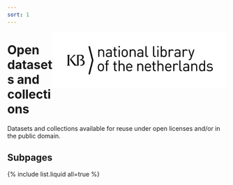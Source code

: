 ```yaml
---
sort: 1
---
```


<img alt="KB logo" src="../assets/images/KB_Nationale-Bibliotheek_Logo_RGB-Zwart-EN.jpg" width="400px" align="right"/>

# Open datasets and collections
Datasets and collections available for reuse under open licenses and/or in the public domain.

## Subpages
{% include list.liquid all=true %}